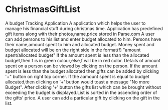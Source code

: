 # ChristmasGiftList
A budget Tracking Application
A application which helps the user to manage his financial stuff during christmas time.
Application has predefined gift items along with their photos,name,price stored in Parse.com
A user can add persons to his list and enter budget allocated to him.
Persons have their name,amount spent to him and allocated budget.
Money spent and budget allocated will be on the right side in the format(f) "amount spent/allocated budget"
If the amount spent is less than the allocated budget,then f is in green colour,else,f will be in red color.
Details of amount spent on a person can be viewed by clicking on the person.
If the amount spent is less than the budget allocated then,gifts can be added by clicking '+" button on right top corner.
If the aamount spent is equal to budget allocated,then clicking on '+' button would toast a message "No more Budget".
After clicking '+' button the gifts list which can be brought without exceeding the budget is displayed.List is sorted in the ascending order of the gifts' price.
A user can add a particular gift by clicking on the gift in the list.
